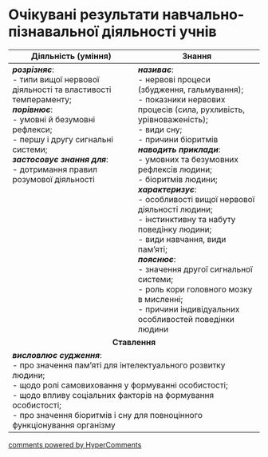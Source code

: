 <div id="hypercomments_widget" class="js-hypercomments-widget invisible"></div>

# Очікувані результати навчально-пізнавальної діяльності учнів

<table>
  <tr>
    <td width="50%" align="center"><b>Діяльність (уміння)</b></td>
    <td width="50%" align="center"><b>Знання</b></td>
  </tr>
<tbody>
  <tr>
<td width="50%" style="vertical-align:top !important;">
<b><i>розрізняє</i></b>: <br>
- типи вищої нервової діяльності та властивості темпераменту;<br>
<b><i>порівнює</i></b>:<br>
- умовні й безумовні рефлекси;<br>
- першу і другу сигнальні системи;<br>
<b><i>застосовує знання для</i></b>: <br>
- дотримання правил розумової діяльності

<td width="50%" style="vertical-align:top !important;">
<b><i>називає</i></b>: <br>
- нервові процеси (збудження, гальмування);<br>
- показники нервових процесів (сила, рухливість, урівноваженість);<br>
- види сну;<br>
- причини біоритмів<br>
<b><i>наводить приклади</i></b>: <br>
- умовних та безумовних рефлексів людини;<br>
 - біоритмів людини;<br>
<b><i>характеризує</i></b>:<br>
- особливості вищої нервової діяльності людини; <br>
- інстинктивну та набуту поведінку людини;<br>
- види навчання, види пам’яті;<br>
<b><i>пояснює</i></b>:<br>
- значення другої сигнальної системи;<br>
- роль кори головного мозку в мисленні;<br>
- причини індивідуальних особливостей поведінки людини
</td>
  </tr>
    <tr>
<td align="center" colspan="2" width="100%" style="vertical-align:top !important;">
<b>Ставлення</b>
</td>
  </tr>
    <tr>
<td colspan="2" width="100%" style="vertical-align:top !important;">
<b><i>висловлює судження</i></b>: <br>
- про значення пам’яті для інтелектуального розвитку людини;<br>
- щодо ролі самовиховання у формуванні особистості; <br>
- щодо впливу соціальних факторів на формування особистості; <br>
- про значення біоритмів і сну для повноцінного функціонування організму
</td>

</td>
  </tr>
</table>

<div class="js-hypercomments-container">
<a href="http://hypercomments.com" class="hc-link" title="comments widget">comments powered by HyperComments</a>
</div>